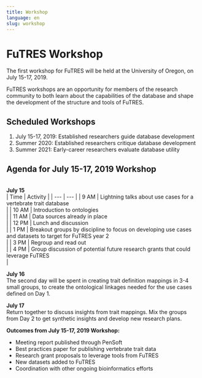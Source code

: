 ```yaml
---
title: Workshop
language: en
slug: workshop 
---
```


# FuTRES Workshop
The first workshop for FuTRES will be held at the University of Oregon, on July 15-17, 2019.

FuTRES workshops are an opportunity for members of the research community to both learn about the capabilities of the database and shape the development of the structure and tools of FuTRES.

## Scheduled Workshops
1. July 15-17, 2019: Established researchers guide database development</br>
2. Summer 2020: Established researchers critique database development</br>
3. Summer 2021: Early-career researchers evaluate database utility</br>

## Agenda for July 15-17, 2019 Workshop
</br><b>July 15</b></br>
| Time | Activity |
| --- | --- |
| 9 AM | Lightning talks about use cases for a vertebrate trait database</br> |
| 10 AM | Introduction to ontologies</br> |
| 11 AM | Data sources already in place</br> |
| 12 PM | Lunch and discussion</br> |
| 1 PM | Breakout groups by discipline to focus on developing use cases and datasets to target for FuTRES year 2</br> |
| 3 PM | Regroup and read out</br> |
| 4 PM | Group discussion of potential future research grants that could leverage FuTRES</br> |

<b>July 16</b></br>
The second day will be spent in creating trait definition mappings in 3-4 small groups, to create the ontological linkages needed for the use cases defined on Day 1. 

<b>July 17</b></br>
Return together to discuss insights from trait mappings. 
Mix the groups from Day 2 to get synthetic insights and develop new research plans.

<b>Outcomes from July 15-17, 2019 Workshop:</b></br>
- Meeting report published through PenSoft</br>
- Best practices paper for publishing vertebrate trait data</br>
- Research grant proposals to leverage tools from FuTRES</br>
- New datasets added to FuTRES</br>
- Coordination with other ongoing bioinformatics efforts
